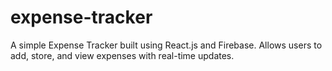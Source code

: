 # expense-tracker
A simple Expense Tracker built using React.js and Firebase. Allows users to add, store, and view expenses with real-time updates.
